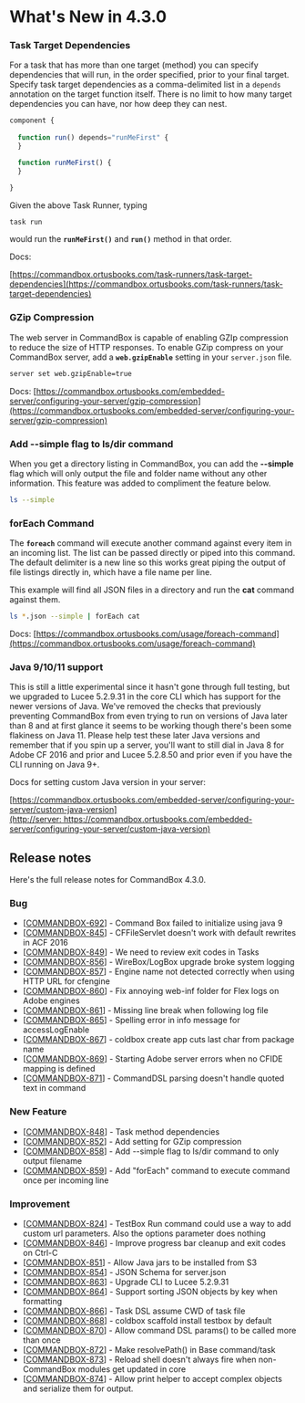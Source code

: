 # What's New in 4.3.0

### Task Target Dependencies

For a task that has more than one target \(method\) you can specify dependencies that will run, in the order specified, prior to your final target. Specify task target dependencies as a comma-delimited list in a `depends` annotation on the target function itself. There is no limit to how many target dependencies you can have, nor how deep they can nest.

```javascript
component {
  
  function run() depends="runMeFirst" {
  }

  function runMeFirst() {
  }

}
```

Given the above Task Runner, typing

```bash
task run
```

would run the **`runMeFirst()`** and **`run()`** method in that order.  
  

Docs:

[https://commandbox.ortusbooks.com/task-runners/task-target-dependencies](https://commandbox.ortusbooks.com/task-runners/task-target-dependencies)

### GZip Compression

The web server in CommandBox is capable of enabling GZIp compression to reduce the size of HTTP responses. To enable GZip compress on your CommandBox server, add a **`web.gzipEnable`** setting in your `server.json` file.

```bash
server set web.gzipEnable=true
```

Docs: [https://commandbox.ortusbooks.com/embedded-server/configuring-your-server/gzip-compression](https://commandbox.ortusbooks.com/embedded-server/configuring-your-server/gzip-compression)

### Add --simple flag to ls/dir command

When you get a directory listing in CommandBox, you can add the **--simple** flag which will only output the file and folder name without any other information.  This feature was added to compliment the feature below.

```bash
ls --simple
```

### forEach Command

The **`foreach`** command will execute another command against every item in an incoming list. The list can be passed directly or piped into this command. The default delimiter is a new line so this works great piping the output of file listings directly in, which have a file name per line.

This example will find all JSON files in a directory and run the **cat** command against them.

```bash
ls *.json --simple | forEach cat
```

Docs: [https://commandbox.ortusbooks.com/usage/foreach-command](https://commandbox.ortusbooks.com/usage/foreach-command)

### Java 9/10/11 support

This is still a little experimental since it hasn't gone through full testing, but we upgraded to Lucee 5.2.9.31 in the core CLI which has support for the newer versions of Java.  We've removed the checks that previously preventing CommandBox from even trying to run on versions of Java later than 8 and at first glance it seems to be working though there's been some flakiness on Java 11.  Please help test these later Java versions and remember that if you spin up a server, you'll want to still dial in Java 8 for Adobe CF 2016 and prior and Lucee 5.2.8.50 and prior even if you have the CLI running on Java 9+.

Docs for setting custom Java version in your server: 

[https://commandbox.ortusbooks.com/embedded-server/configuring-your-server/custom-java-version](http://server: https://commandbox.ortusbooks.com/embedded-server/configuring-your-server/custom-java-version)

## Release notes

Here's the full release notes for CommandBox 4.3.0.

### Bug

* \[[COMMANDBOX-692](https://ortussolutions.atlassian.net/browse/COMMANDBOX-692)\] - Command Box failed to initialize using java 9
* \[[COMMANDBOX-845](https://ortussolutions.atlassian.net/browse/COMMANDBOX-845)\] - CFFileServlet doesn't work with default rewrites in ACF 2016
* \[[COMMANDBOX-849](https://ortussolutions.atlassian.net/browse/COMMANDBOX-849)\] - We need to review exit codes in Tasks
* \[[COMMANDBOX-856](https://ortussolutions.atlassian.net/browse/COMMANDBOX-856)\] - WireBox/LogBox upgrade broke system logging
* \[[COMMANDBOX-857](https://ortussolutions.atlassian.net/browse/COMMANDBOX-857)\] - Engine name not detected correctly when using HTTP URL for cfengine
* \[[COMMANDBOX-860](https://ortussolutions.atlassian.net/browse/COMMANDBOX-860)\] - Fix annoying web-inf folder for Flex logs on Adobe engines
* \[[COMMANDBOX-861](https://ortussolutions.atlassian.net/browse/COMMANDBOX-861)\] - Missing line break when following log file
* \[[COMMANDBOX-865](https://ortussolutions.atlassian.net/browse/COMMANDBOX-865)\] - Spelling error in info message for accessLogEnable
* \[[COMMANDBOX-867](https://ortussolutions.atlassian.net/browse/COMMANDBOX-867)\] - coldbox create app cuts last char from package name
* \[[COMMANDBOX-869](https://ortussolutions.atlassian.net/browse/COMMANDBOX-869)\] - Starting Adobe server errors when no CFIDE mapping is defined
* \[[COMMANDBOX-871](https://ortussolutions.atlassian.net/browse/COMMANDBOX-871)\] - CommandDSL parsing doesn't handle quoted text in command

### New Feature

* \[[COMMANDBOX-848](https://ortussolutions.atlassian.net/browse/COMMANDBOX-848)\] - Task method dependencies
* \[[COMMANDBOX-852](https://ortussolutions.atlassian.net/browse/COMMANDBOX-852)\] - Add setting for GZip compression
* \[[COMMANDBOX-858](https://ortussolutions.atlassian.net/browse/COMMANDBOX-858)\] - Add --simple flag to ls/dir command to only output filename
* \[[COMMANDBOX-859](https://ortussolutions.atlassian.net/browse/COMMANDBOX-859)\] - Add "forEach" command to execute command once per incoming line

### Improvement

* \[[COMMANDBOX-824](https://ortussolutions.atlassian.net/browse/COMMANDBOX-824)\] - TestBox Run command could use a way to add custom url parameters. Also the options parameter does nothing
* \[[COMMANDBOX-846](https://ortussolutions.atlassian.net/browse/COMMANDBOX-846)\] - Improve progress bar cleanup and exit codes on Ctrl-C
* \[[COMMANDBOX-851](https://ortussolutions.atlassian.net/browse/COMMANDBOX-851)\] - Allow Java jars to be installed from S3
* \[[COMMANDBOX-854](https://ortussolutions.atlassian.net/browse/COMMANDBOX-854)\] - JSON Schema for server.json
* \[[COMMANDBOX-863](https://ortussolutions.atlassian.net/browse/COMMANDBOX-863)\] - Upgrade CLI to Lucee 5.2.9.31
* \[[COMMANDBOX-864](https://ortussolutions.atlassian.net/browse/COMMANDBOX-864)\] - Support sorting JSON objects by key when formatting
* \[[COMMANDBOX-866](https://ortussolutions.atlassian.net/browse/COMMANDBOX-866)\] - Task DSL assume CWD of task file
* \[[COMMANDBOX-868](https://ortussolutions.atlassian.net/browse/COMMANDBOX-868)\] - coldbox scaffold install testbox by default
* \[[COMMANDBOX-870](https://ortussolutions.atlassian.net/browse/COMMANDBOX-870)\] - Allow command DSL params\(\) to be called more than once
* \[[COMMANDBOX-872](https://ortussolutions.atlassian.net/browse/COMMANDBOX-872)\] - Make resolvePath\(\) in Base command/task
* \[[COMMANDBOX-873](https://ortussolutions.atlassian.net/browse/COMMANDBOX-873)\] - Reload shell doesn't always fire when non-CommandBox modules get updated in core
* \[[COMMANDBOX-874](https://ortussolutions.atlassian.net/browse/COMMANDBOX-874)\] - Allow print helper to accept complex objects and serialize them for output.

